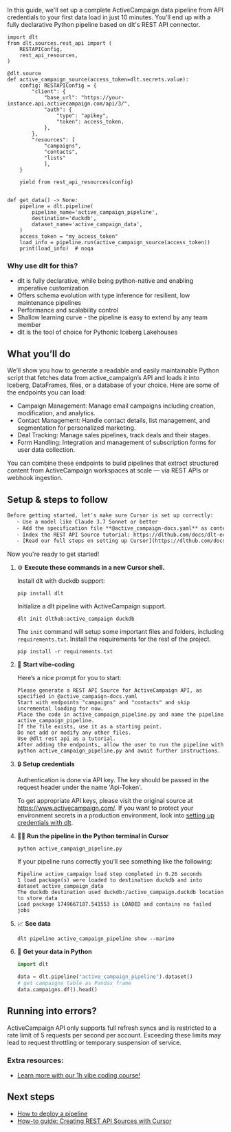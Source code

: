 In this guide, we'll set up a complete ActiveCampaign data pipeline from API credentials to your first data load in just 10 minutes. You'll end up with a fully declarative Python pipeline based on dlt's REST API connector.

```python-outcome
import dlt
from dlt.sources.rest_api import (
    RESTAPIConfig,
    rest_api_resources,
)

@dlt.source
def active_campaign_source(access_token=dlt.secrets.value):
    config: RESTAPIConfig = {
        "client": {
            "base_url": "https://your-instance.api.activecampaign.com/api/3/",
            "auth": {
                "type": "apikey",
                "token": access_token,
            },
        },
        "resources": [
            "campaigns",
            "contacts",
            "lists"
            ],
    }

    yield from rest_api_resources(config)


def get_data() -> None:
    pipeline = dlt.pipeline(
        pipeline_name='active_campaign_pipeline',
        destination='duckdb',
        dataset_name='active_campaign_data', 
    )
    access_token = "my_access_token"
    load_info = pipeline.run(active_campaign_source(access_token))
    print(load_info)  # noqa
```

### Why use dlt for this?

- dlt is fully declarative, while being python-native and enabling imperative customization
- Offers schema evolution with type inference for resilient, low maintenance pipelines
- Performance and scalability control
- Shallow learning curve - the pipeline is easy to extend by any team member
- dlt is the tool of choice for Pythonic Iceberg Lakehouses

## What you’ll do

We’ll show you how to generate a readable and easily maintainable Python script that fetches data from active_campaign’s API and loads it into Iceberg, DataFrames, files, or a database of your choice. Here are some of the endpoints you can load:

- Campaign Management: Manage email campaigns including creation, modification, and analytics.
- Contact Management: Handle contact details, list management, and segmentation for personalized marketing.
- Deal Tracking: Manage sales pipelines, track deals and their stages.
- Form Handling: Integration and management of subscription forms for user data collection.

You can combine these endpoints to build pipelines that extract structured content from ActiveCampaign workspaces at scale — via REST APIs or webhook ingestion.

## Setup & steps to follow

```default
Before getting started, let's make sure Cursor is set up correctly:
   - Use a model like Claude 3.7 Sonnet or better
   - Add the specification file **@active_campaign-docs.yaml** as context
   - Index the REST API Source tutorial: https://dlthub.com/docs/dlt-ecosystem/verified-sources/rest_api/ and add it to context as **@dlt rest api**
   - [Read our full steps on setting up Cursor](https://dlthub.com/docs/dlt-ecosystem/llm-tooling/cursor-restapi#23-configuring-cursor-with-documentation)
```

Now you're ready to get started! 

1. ⚙️ **Execute these commands in a new Cursor shell.**
    
    Install dlt with duckdb support:
    ```shell
    pip install dlt
    ```

    Initialize a dlt pipeline with ActiveCampaign support.
    ```shell
    dlt init dlthub:active_campaign duckdb
    ```

    The `init` command will setup some important files and folders, including `requirements.txt`. Install the requirements for the rest of the project.
    ```shell
    pip install -r requirements.txt
    ```
    
2. 🤠 **Start vibe-coding**
    
    Here’s a nice prompt for you to start: 
    
    ```prompt
    Please generate a REST API Source for ActiveCampaign API, as specified in @active_campaign-docs.yaml 
    Start with endpoints "campaigns" and "contacts" and skip incremental loading for now. 
    Place the code in active_campaign_pipeline.py and name the pipeline active_campaign_pipeline. 
    If the file exists, use it as a starting point. 
    Do not add or modify any other files. 
    Use @dlt rest api as a tutorial. 
    After adding the endpoints, allow the user to run the pipeline with python active_campaign_pipeline.py and await further instructions.
    ```

    
3. 🔒 **Setup credentials** 
    
    Authentication is done via API key. The key should be passed in the request header under the name 'Api-Token'.
    
    To get appropriate API keys, please visit the original source at https://www.activecampaign.com/.
    If you want to protect your environment secrets in a production environment, look into [setting up credentials with dlt](https://dlthub.com/docs/walkthroughs/add_credentials).
    
4. 🏃‍♀️ **Run the pipeline in the Python terminal in Cursor**
    
    ```shell
    python active_campaign_pipeline.py
    ```
    
    If your pipeline runs correctly you’ll see something like the following:
    
    ```shell
    Pipeline active_campaign load step completed in 0.26 seconds
    1 load package(s) were loaded to destination duckdb and into dataset active_campaign_data
    The duckdb destination used duckdb:/active_campaign.duckdb location to store data
    Load package 1749667187.541553 is LOADED and contains no failed jobs
    ```
    
5. 📈 **See data**
    
    ```shell
    dlt pipeline active_campaign_pipeline show --marimo
    ```
    
6. 🐍 **Get your data in Python**
    
    ```python
    import dlt

   data = dlt.pipeline("active_campaign_pipeline").dataset()
   # get campaigns table as Pandas frame
   data.campaigns.df().head()
    ```

## Running into errors?

ActiveCampaign API only supports full refresh syncs and is restricted to a rate limit of 5 requests per second per account. Exceeding these limits may lead to request throttling or temporary suspension of service.

### Extra resources:

- [Learn more with our 1h vibe coding course!](https://www.youtube.com/watch?v=GGid70rnJuM)

## Next steps

- [How to deploy a pipeline](https://dlthub.com/docs/walkthroughs/deploy-a-pipeline)
- [How-to guide: Creating REST API Sources with Cursor](https://dlthub.com/docs/dlt-ecosystem/llm-tooling/cursor-restapi)